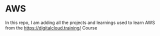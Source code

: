 # AWS
In this repo, I am adding all the projects and learnings used to learn AWS from the https://digitalcloud.training/ Course
